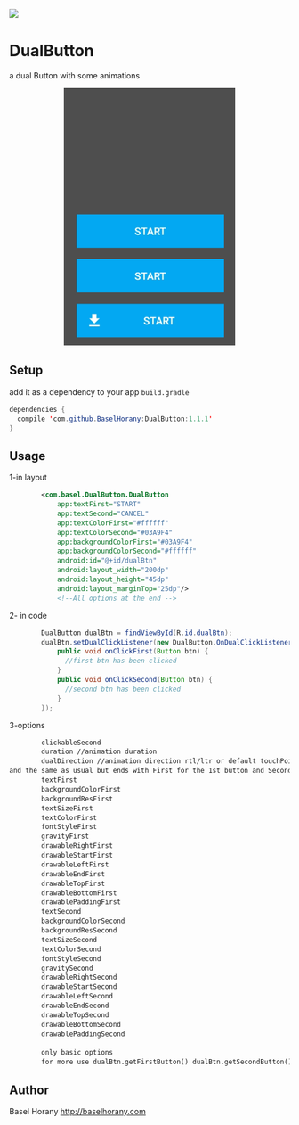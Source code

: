 [![](https://jitpack.io/v/BaselHorany/DualButton.svg)](https://jitpack.io/#BaselHorany/DualButton)

# DualButton
a dual Button with some animations

<p align="center">
  <img src="https://github.com/BaselHorany/DualButton/blob/master/showcase2.gif?raw=true" />
</p>


## Setup
add it as a dependency to your app `build.gradle`
```java
dependencies {
  compile 'com.github.BaselHorany:DualButton:1.1.1'
}
```

## Usage
1-in layout
```xml
        <com.basel.DualButton.DualButton
            app:textFirst="START"
            app:textSecond="CANCEL"
            app:textColorFirst="#ffffff"
            app:textColorSecond="#03A9F4"
            app:backgroundColorFirst="#03A9F4"
            app:backgroundColorSecond="#ffffff"
            android:id="@+id/dualBtn"
            android:layout_width="200dp"
            android:layout_height="45dp"
            android:layout_marginTop="25dp"/>
            <!--All options at the end -->
```
2- in code
```java
        DualButton dualBtn = findViewById(R.id.dualBtn);
        dualBtn.setDualClickListener(new DualButton.OnDualClickListener() {
            public void onClickFirst(Button btn) {
              //first btn has been clicked
            }
            public void onClickSecond(Button btn) {
              //second btn has been clicked
            }
        });
```

3-options
```xml
        clickableSecond
        duration //animation duration
        dualDirection //animation direction rtl/ltr or default touchPoint as the first example in the gif
and the same as usual but ends with First for the 1st button and Second for the 2nd button
        textFirst        
        backgroundColorFirst
        backgroundResFirst        
        textSizeFirst
        textColorFirst
        fontStyleFirst
        gravityFirst
        drawableRightFirst        
        drawableStartFirst        
        drawableLeftFirst        
        drawableEndFirst        
        drawableTopFirst        
        drawableBottomFirst        
        drawablePaddingFirst
        textSecond        
        backgroundColorSecond
        backgroundResSecond        
        textSizeSecond
        textColorSecond
        fontStyleSecond
        gravitySecond
        drawableRightSecond        
        drawableStartSecond        
        drawableLeftSecond        
        drawableEndSecond        
        drawableTopSecond        
        drawableBottomSecond        
        drawablePaddingSecond
        
        only basic options
        for more use dualBtn.getFirstButton() dualBtn.getSecondButton()
```

## Author
Basel Horany 
http://baselhorany.com

